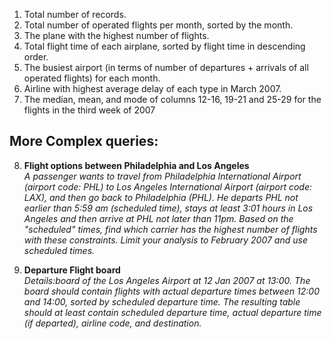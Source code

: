 



1. Total number of records.
2. Total number of operated flights per month, sorted by the month.
3. The plane with the highest number of flights.
4. Total flight time of each airplane, sorted by flight time in descending order.
5. The busiest airport (in terms of number of departures + arrivals of all operated flights) for each month.
6. Airline with highest average delay of each type in March 2007.
7. The median, mean, and mode of columns 12-16, 19-21 and 25-29 for the flights in the third week of 2007

## More Complex queries:

8. **Flight options between Philadelphia and Los Angeles**  
  *A passenger wants to travel from Philadelphia International Airport (airport code:
  PHL) to Los Angeles International Airport (airport code: LAX), and then go back to Philadelphia
  (PHL). He departs PHL not earlier than 5:59 am (scheduled time), stays at least 3:01 hours in Los
  Angeles and then arrive at PHL not later than 11pm. Based on the "scheduled" times, find which
  carrier has the highest number of flights with these constraints. Limit your analysis to February
  2007 and use scheduled times.*

9. **Departure Flight board**  
  *Details:board of the Los Angeles Airport at 12 Jan 2007 at 13:00. The
  board should contain flights with actual departure times between 12:00 and 14:00, sorted by
  scheduled departure time. The resulting table should at least contain scheduled departure time,
  actual departure time (if departed), airline code, and destination.*
